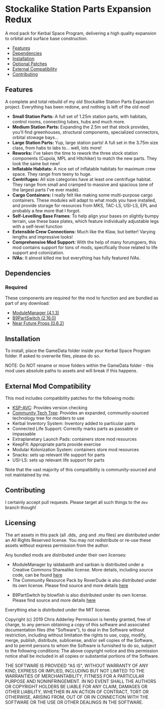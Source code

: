 # Stockalike Station Parts Expansion Redux

A mod pack for Kerbal Space Program, delivering a high quality expansion to orbital and surface base construction.

* [Features](#features)
* [Dependencies](#dependencies)
* [Installation](#installation)
* [Optional Patches](#optional-patches)
* [External Compatibility](#features)
* [Contributing](#contributing)

## Features

A complete and total rebuild of my old Stockalike Station Parts Expansion project. Everything has been redone, and nothing is left of the old mod!

* **Small Station Parts:**  A full set of 1.25m station parts, with habitats, control rooms, connecting tubes, hubs and much more.
* **Medium Station Parts:** Expanding the 2.5m set that stock provides, you'll find greenhouses, structural components, specialized connectors, orbital stowage bays...
* **Large Station Parts:**  Yup, large station parts! A full set in the 3.75m size class, from habs to labs to... well, lots more!
* **Reworks:** I've taken the time to rework the three stock station components (Cupola, MPL and Hitchiker) to match the new parts. They look the same but new!
* **Inflatable Habitats:**  A nice set of inflatable habitats for maximum crew space. They range from teeny to huge.
* **Centrifuges:** All size categories have at least one centrifuge habitat. They range from small and cramped to massive and spacious (one of the largest parts I've ever made).
* **Cargo Containers:** I really felt like making some multi-purpose cargo containers. These modules will adapt to what mods you have installed, and provide storage for resources from MKS, TAC-LS, USI-LS, EPL and probably a few more that I forgot.
* **Self-Levelling Base Frames**: To help align your bases on slightly bumpy terrain, use these base plates, which feature individually adjustable legs with a self-level function
* **Extensible Crew Connections:** Much like the Klaw, but better! Varying lengths and impressive looks!
* **Comprehensive Mod Support:** With the help of many forumgoers, this mod contains support for tons of mods, specifically those related to life support and colonization.
* **IVAs:** It almost killed me but everything has fully featured IVAs.

## Dependencies

### Required
These components are required for the mod to function and are bundled as part of any download:
* [ModuleManager (4.1.3)](https://github.com/sarbian/ModuleManager)
* [B9PartSwitch (2.16.0)](https://github.com/blowfishpro/B9PartSwitch)
* [Near Future Props (0.6.2)](https://github.com/ChrisAdderley/NearFutureProps)

## Installation

To install, place the GameData folder inside your Kerbal Space Program folder. If asked to overwrite files, please do so.

NOTE: Do NOT rename or move folders within the GameData folder - this mod uses absolute paths to assets and will break if this happens.

## External Mod Compatibility

This mod includes compatibility patches for the following mods:
* [KSP-AVC](https://github.com/CYBUTEK/KSPAddonVersionChecker): Provides version checking
* [Community Tech Tree](https://github.com/ChrisAdderley/CommunityTechTree): Provides an expanded, community-sourced technology tree for modders to use
* Kerbal Inventory System: Inventory added to particular parts
* Connected Life Support: Correctly marks parts as passable or impassable
* Extraplanetary Launch Pads: containers store mod resources
* KeepFit: Appropriate parts provide exercise
* Modular Kolonization System: containers store mod resources
* Snacks: sets up relevant life support for parts
* USI-LS:  sets up relevant life support for parts

Note that the vast majority of this compatibility is community-sourced and not maintained by me.

## Contributing

I certainly accept pull requests. Please target all such things to the `dev` branch though!

## Licensing

The art assets in this pack (all .dds, .png and .mu files) are distributed under an All Rights Reserved license. You may not redistribute or re-use these assets without express permission from the author.

Any bundled mods are distributed under their own licenses:
* ModuleManager by ialdabaoth and sarbian is distributed under a Creative Commons Sharealike license. More details, including source code, can be found [here](http://forum.kerbalspaceprogram.com/threads/31342-0-20-ModuleManager-1-3-for-all-your-stock-modding-needs?p=528607&viewfull=1#post528607)
* The Community Resource Pack by RoverDude is also distributed under its own license. Please find source and more details [here](https://github.com/BobPalmer/CommunityResourcePack)
- B9PartSwitch by blowfish is also distributed under its own license. Please find source and more details [here](https://github.com/blowfishpro/B9PartSwitch)

Everything else is distributed under the MIT license.

Copyright (c) 2019 Chris Adderley
Permission is hereby granted, free of charge, to any person obtaining a copy of this software and associated documentation files (the "Software"), to deal in the Software without restriction, including without limitation the rights to use, copy, modify, merge, publish, distribute, sublicense, and/or sell copies of the Software, and to permit persons to whom the Software is furnished to do so, subject to the following conditions: The above copyright notice and this permission notice shall be included in all copies or substantial portions of the Software.

THE SOFTWARE IS PROVIDED "AS IS", WITHOUT WARRANTY OF ANY KIND, EXPRESS OR IMPLIED, INCLUDING BUT NOT LIMITED TO THE WARRANTIES OF MERCHANTABILITY, FITNESS FOR A PARTICULAR PURPOSE AND NONINFRINGEMENT. IN NO EVENT SHALL THE AUTHORS OR COPYRIGHT HOLDERS BE LIABLE FOR ANY CLAIM, DAMAGES OR OTHER LIABILITY, WHETHER IN AN ACTION OF CONTRACT, TORT OR OTHERWISE, ARISING FROM, OUT OF OR IN CONNECTION WITH THE SOFTWARE OR THE USE OR OTHER DEALINGS IN THE SOFTWARE.
